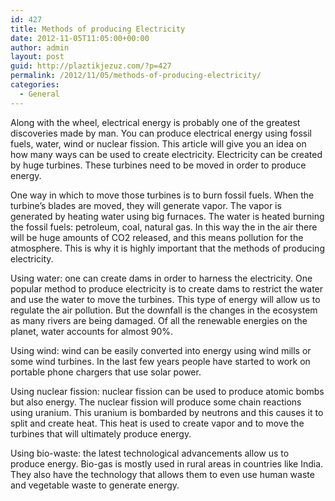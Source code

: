 ```yaml
---
id: 427
title: Methods of producing Electricity
date: 2012-11-05T11:05:00+00:00
author: admin
layout: post
guid: http://plaztikjezuz.com/?p=427
permalink: /2012/11/05/methods-of-producing-electricity/
categories:
  - General
---
```

Along with the wheel, electrical energy is probably one of the greatest discoveries made by man. You can produce electrical energy using fossil fuels, water, wind or nuclear fission. This article will give you an idea on how many ways can be used to create electricity. Electricity can be created by huge turbines. These turbines need to be moved in order to produce energy.

One way in which to move those turbines is to burn fossil fuels. When the turbine’s blades are moved, they will generate vapor. The vapor is generated by heating water using big furnaces. The water is heated burning the fossil fuels: petroleum, coal, natural gas. In this way the in the air there will be huge amounts of CO2 released, and this means pollution for the atmosphere. This is why it is highly important that the methods of producing electricity.

Using water: one can create dams in order to harness the electricity. One popular method to produce electricity is to create dams to restrict the water and use the water to move the turbines. This type of energy will allow us to regulate the air pollution. But the downfall is the changes in the ecosystem as many rivers are being damaged. Of all the renewable energies on the planet, water accounts for almost 90%.

Using wind: wind can be easily converted into energy using wind mills or some wind turbines. In the last few years people have started to work on portable phone chargers that use solar power.

Using nuclear fission: nuclear fission can be used to produce atomic bombs but also energy. The nuclear fission will produce some chain reactions using uranium. This uranium is bombarded by neutrons and this causes it to split and create heat. This heat is used to create vapor and to move the turbines that will ultimately produce energy.

Using bio-waste: the latest technological advancements allow us to produce energy. Bio-gas is mostly used in rural areas in countries like India. They also have the technology that allows them to even use human waste and vegetable waste to generate energy.